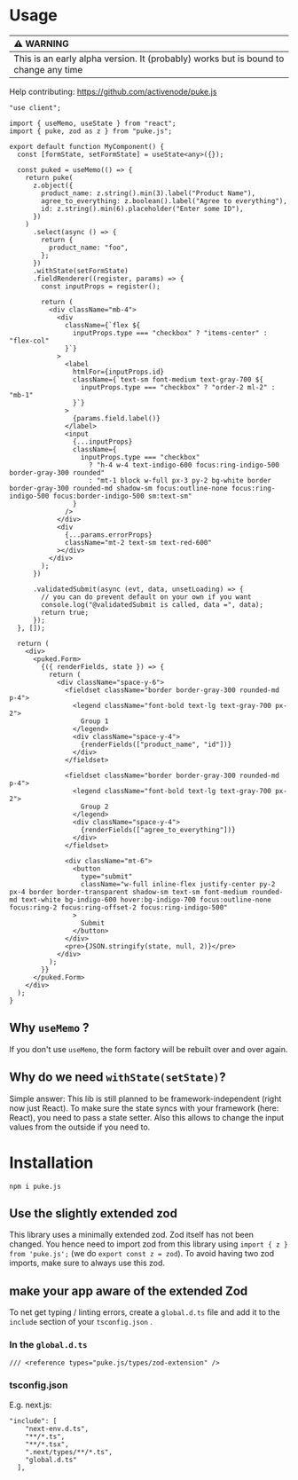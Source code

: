 # Usage

| ⚠️ WARNING                                                                          |
| :---------------------------------------------------------------------------------- |
| This is an early alpha version. It (probably) works but is bound to change any time |

Help contributing: https://github.com/activenode/puke.js

```tsx
"use client";

import { useMemo, useState } from "react";
import { puke, zod as z } from "puke.js";

export default function MyComponent() {
  const [formState, setFormState] = useState<any>({});

  const puked = useMemo(() => {
    return puke(
      z.object({
        product_name: z.string().min(3).label("Product Name"),
        agree_to_everything: z.boolean().label("Agree to everything"),
        id: z.string().min(6).placeholder("Enter some ID"),
      })
    )
      .select(async () => {
        return {
          product_name: "foo",
        };
      })
      .withState(setFormState)
      .fieldRenderer((register, params) => {
        const inputProps = register();

        return (
          <div className="mb-4">
            <div
              className={`flex ${
                inputProps.type === "checkbox" ? "items-center" : "flex-col"
              }`}
            >
              <label
                htmlFor={inputProps.id}
                className={`text-sm font-medium text-gray-700 ${
                  inputProps.type === "checkbox" ? "order-2 ml-2" : "mb-1"
                }`}
              >
                {params.field.label()}
              </label>
              <input
                {...inputProps}
                className={
                  inputProps.type === "checkbox"
                    ? "h-4 w-4 text-indigo-600 focus:ring-indigo-500 border-gray-300 rounded"
                    : "mt-1 block w-full px-3 py-2 bg-white border border-gray-300 rounded-md shadow-sm focus:outline-none focus:ring-indigo-500 focus:border-indigo-500 sm:text-sm"
                }
              />
            </div>
            <div
              {...params.errorProps}
              className="mt-2 text-sm text-red-600"
            ></div>
          </div>
        );
      })

      .validatedSubmit(async (evt, data, unsetLoading) => {
        // you can do prevent default on your own if you want
        console.log("@validatedSubmit is called, data =", data);
        return true;
      });
  }, []);

  return (
    <div>
      <puked.Form>
        {({ renderFields, state }) => {
          return (
            <div className="space-y-6">
              <fieldset className="border border-gray-300 rounded-md p-4">
                <legend className="font-bold text-lg text-gray-700 px-2">
                  Group 1
                </legend>
                <div className="space-y-4">
                  {renderFields(["product_name", "id"])}
                </div>
              </fieldset>

              <fieldset className="border border-gray-300 rounded-md p-4">
                <legend className="font-bold text-lg text-gray-700 px-2">
                  Group 2
                </legend>
                <div className="space-y-4">
                  {renderFields(["agree_to_everything"])}
                </div>
              </fieldset>

              <div className="mt-6">
                <button
                  type="submit"
                  className="w-full inline-flex justify-center py-2 px-4 border border-transparent shadow-sm text-sm font-medium rounded-md text-white bg-indigo-600 hover:bg-indigo-700 focus:outline-none focus:ring-2 focus:ring-offset-2 focus:ring-indigo-500"
                >
                  Submit
                </button>
              </div>
              <pre>{JSON.stringify(state, null, 2)}</pre>
            </div>
          );
        }}
      </puked.Form>
    </div>
  );
}
```

## Why `useMemo` ?

If you don't use `useMemo`, the form factory will be rebuilt over and over again.

## Why do we need `withState(setState)`?

Simple answer: This lib is still planned to be framework-independent (right now just React).
To make sure the state syncs with your framework (here: React), you need to pass a state setter.
Also this allows to change the input values from the outside if you need to.

# Installation

`npm i puke.js`

## Use the slightly extended zod

This library uses a minimally extended zod. Zod itself has not been changed. You hence need to import zod from this library using `import { z } from 'puke.js';` (we do `export const z = zod`).
To avoid having two zod imports, make sure to always use this zod.

## make your app aware of the extended Zod

To net get typing / linting errors, create a `global.d.ts` file and add it to the `include` section of your `tsconfig.json` .

### In the `global.d.ts`

```
/// <reference types="puke.js/types/zod-extension" />
```

### tsconfig.json

E.g. next.js:

```
"include": [
    "next-env.d.ts",
    "**/*.ts",
    "**/*.tsx",
    ".next/types/**/*.ts",
    "global.d.ts"
  ],
```

